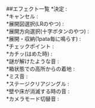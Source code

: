 ##エフェクト一覧
*決定 :  
*キャンセル :  
*展開図選択(LRのやつ) :  
*展開方向選択(十字ボタンのやつ) :  
*展開・収納(1pata毎に鳴らす) :  
*チェックポイント :  
*カチッ(はめた時) :  
*謎が解けたような音 :  
*箱状態での高所からの着地 :  
*ミス音 :  
*ステージクリアジングル :  
*壁や床が消滅する時の音 :  
*カメラモード切替音 :  
